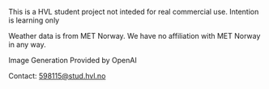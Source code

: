 This is a HVL student project not inteded for real commercial use. Intention is learning only

Weather data is from MET Norway. We have no affiliation with MET Norway in any way.

Image Generation Provided by OpenAI

Contact: 598115@stud.hvl.no

